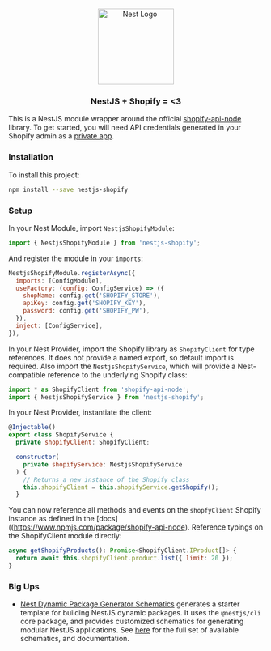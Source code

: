 <h1 align="center"></h1>

<div align="center">
  <a href="http://nestjs.com/" target="_blank">
    <img src="https://nestjs.com/img/logo_text.svg" width="150" alt="Nest Logo" />
  </a>
</div>

<h3 align="center">NestJS + Shopify = &#60;3</h3>

This is a NestJS module wrapper around the official [shopify-api-node](https://www.npmjs.com/package/shopify-api-node) library. To get started, you will need API credentials generated in your Shopify admin as a [private app](https://help.shopify.com/en/manual/apps/private-apps).

### Installation

To install this project:

```bash
npm install --save nestjs-shopify
```

### Setup

In your Nest Module, import `NestjsShopifyModule`: 

```javascript
import { NestjsShopifyModule } from 'nestjs-shopify';
```

And register the module in your `imports`: 

```javascript
NestjsShopifyModule.registerAsync({
  imports: [ConfigModule],
  useFactory: (config: ConfigService) => ({
    shopName: config.get('SHOPIFY_STORE'),
    apiKey: config.get('SHOPIFY_KEY'),
    password: config.get('SHOPIFY_PW'),
  }),
  inject: [ConfigService],
}),
```

In your Nest Provider, import the Shopify library as `ShopifyClient` for type references. It does not provide a named export, so default import is required. Also import the `NestjsShopifyService`, which will provide a Nest-compatible reference to the underlying Shopify class:

```javascript
import * as ShopifyClient from 'shopify-api-node';
import { NestjsShopifyService } from 'nestjs-shopify';
```

In your Nest Provider, instantiate the client: 

```javascript
@Injectable()
export class ShopifyService {
  private shopifyClient: ShopifyClient;

  constructor(
    private shopifyService: NestjsShopifyService
  ) {
    // Returns a new instance of the Shopify class
    this.shopifyClient = this.shopifyService.getShopify();
  }
```

You can now reference all methods and events on the `shopfyClient` Shopify instance as defined in the [docs]((https://www.npmjs.com/package/shopify-api-node). Reference typings on the ShopifyClient module directly: 

```javascript
async getShopifyProducts(): Promise<ShopifyClient.IProduct[]> {
  return await this.shopifyClient.product.list({ limit: 20 });
}
```

### Big Ups

- [Nest Dynamic Package Generator Schematics](https://github.com/nestjsplus/dyn-schematics) generates a starter template for building NestJS dynamic packages.  It uses the `@nestjs/cli` core package, and provides customized schematics for generating modular NestJS applications.  See [here](https://github.com/nestjsplus/dyn-schematics) for the full set of available schematics, and documentation.